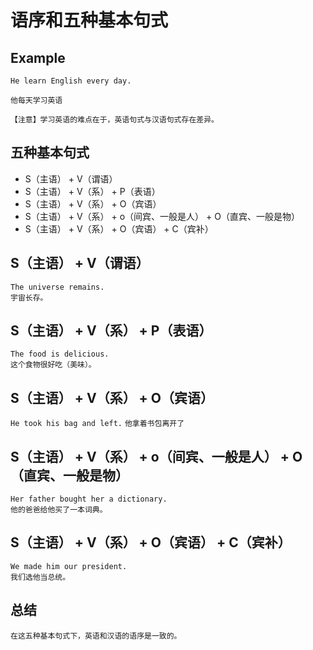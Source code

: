 # 语序和五种基本句式

## Example
  
`He learn English every day.`  
  
`他每天学习英语`  
  
    【注意】学习英语的难点在于，英语句式与汉语句式存在差异。

## 五种基本句式
  
- S（主语） + V（谓语）
- S（主语） + V（系） + P（表语） 
- S（主语） + V（系） + O（宾语）
- S（主语） + V（系） + o（间宾、一般是人） + O（直宾、一般是物）
- S（主语） + V（系） + O（宾语） + C（宾补）

## S（主语） + V（谓语）

`The universe remains.`  
`宇宙长存。`  
    
## S（主语） + V（系） + P（表语） 
  
`The food is delicious.`  
`这个食物很好吃（美味）。`  
    
## S（主语） + V（系） + O（宾语）
  
`He took his bag and left.`
`他拿着书包离开了`

## S（主语） + V（系） + o（间宾、一般是人） + O（直宾、一般是物）
  
`Her father bought her a dictionary.`  
`他的爸爸给他买了一本词典。`
  
## S（主语） + V（系） + O（宾语） + C（宾补）
  
`We made him our president.`  
`我们选他当总统。`  
  
## 总结
  
    在这五种基本句式下，英语和汉语的语序是一致的。
